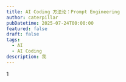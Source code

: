 ```yaml
---
title: AI Coding 方法论：Prompt Engineering
author: caterpillar
pubDatetime: 2025-07-24T00:00:00
featured: false
draft: false
tags:
  - AI
  - AI Coding
description: 我
---
```


1